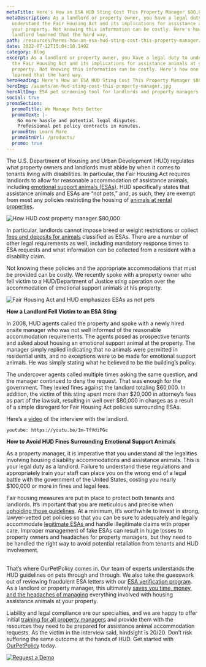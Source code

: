 ```yaml
---
metaTitle: Here's How an ESA HUD Sting Cost This Property Manager $80,000
metaDescription: As a landlord or property owner, you have a legal duty to
  understand the Fair Housing Act and its implications for assistance animals at
  your property. Not knowing this information can be costly. Here's how one
  landlord learned that the hard way.
path: /resources/heres-how-an-esa-hud-sting-cost-this-property-manager/
date: 2022-07-12T15:04:10.149Z
category: Blog
excerpt: As a landlord or property owner, you have a legal duty to understand
  the Fair Housing Act and its implications for assistance animals at your
  property. Not knowing this information can be costly. Here's how one landlord
  learned that the hard way.
heroHeading: Here's How an ESA HUD Sting Cost This Property Manager $80,000
heroImg: /assets/an-hud-sting-cost-this-property-manager.jpg
heroAltImg: ESA pet screening tool for landlords and property managers
social: true
promoSection:
  promoTitle: We Manage Pets Better
  promoText: |-
    No more hassle and potential legal disputes. 
    Professional pet policy contracts in minutes.
  promoBtn: Learn More
  promoBtnUrl: /products/
  promo: true
---
```

The U.S. Department of Housing and Urban Development (HUD) regulates what property owners and landlords must abide by when it comes to tenants living with disabilities. In particular, the Fair Housing Act requires landlords to allow for reasonable accommodation of assistance animals, including [emotional support animals (ESAs)](https://landlordtech.com/resources/emotional-support-animals-service-animals-and-pets-whats-the-difference). HUD specifically states that assistance animals and ESAs are “not pets,” and, as such, they are exempt from most any policies restricting the housing of [animals at rental properties](https://landlordtech.com/resources/animals-in-rentals-in-2023).

![How HUD cost property manager $80,000](/assets/property-manager-penalized-for-bad-pet-policy.jpg)

In particular, landlords cannot impose breed or weight restrictions or collect [fees and deposits for animals](https://landlordtech.com/resources/why-pet-fees-are-an-essential-landlord-strategy) classified as ESAs. There are a number of other legal requirements as well, including mandatory response times to ESA requests and what information can be collected from a resident with a disability claim. 

Not knowing these policies and the appropriate accommodations that must be provided can be costly. We recently spoke with a property owner who fell victim to a HUD/Department of Justice sting operation over the accommodation of emotional support animals at his property.

![Fair Housing Act and HUD emphasizes ESAs as not pets](/assets/hud-compliant-pet-policies.jpg)

**How a Landlord Fell Victim to an ESA Sting**

In 2008, HUD agents called the property and spoke with a newly hired onsite manager who was not well informed of the reasonable accommodation requirements. The agents posed as prospective tenants and asked about housing an emotional support animal at the property. The manager simply replied indicating that no animals were permitted in residential units, and no exceptions were to be made for emotional support animals. He was simply stating what he believed to be the building’s policy.

The undercover agents called multiple times asking the same question, and the manager continued to deny the request. That was enough for the government. They levied fines against the landlord totaling $60,000. In addition, the victim of this sting spent more than $20,000 in attorney’s fees as part of the lawsuit, resulting in well over $80,000 in charges as a result of a simple disregard for Fair Housing Act policies surrounding ESAs.

Here’s a [video](https://www.youtube.com/watch?v=1m-TfVdiPGc&t=2s) of the interview with the landlord.

`youtube: https://youtu.be/1m-TfVdiPGc`

**How to Avoid HUD Fines Surrounding Emotional Support Animals**

As a property manager, it is imperative that you understand all the legalities involving housing disability accommodations and assistance animals. This is your legal duty as a landlord. Failure to understand these regulations and appropriately train your staff can place you on the wrong end of a legal battle with the government of the United States, costing you nearly $100,000 or more in fines and legal fees.  

Fair housing measures are put in place to protect both tenants and landlords. It’s important that you are meticulous and precise when [upholding those guidelines](https://landlordtech.com/resources/the-landlords-guide-to-tenants-with-pets). At a minimum, it’s worthwhile to invest in strong, lawyer-vetted pet policies so that you can be sure to adequately and legally accommodate [legitimate ESAs ](https://landlordtech.com/resources/what-landlords-need-to-know-about-esas-in-2023)and handle illegitimate claims with proper care. Improper management of fake ESAs can result in huge losses to property owners and headaches for property managers, but they need to be handled the right way to avoid potential retaliation from tenants and HUD involvement.

\
That’s where OurPetPolicy comes in. Our team of experts understands the HUD guidelines on pets through and through. We also take the guesswork out of reviewing fraudulent ESA letters with our [ESA verification program](https://landlordtech.com/resources/the-opportunity-cost-of-not-verifying-tenant-esa-etters). As a landlord or property manager, this ultimately [saves you time, money, and the headaches of managing](https://landlordtech.com/resources/five-ways-you-are-losing-money-as-a-property-owner) everything involved with housing assistance animals at your property.

Liability and legal compliance are our specialties, and we are happy to offer initial [training for all property managers](https://landlordtech.com/resources/new-pet-training-tool-feature-added-to-pet-management-platform-ourpetpolicy) and provide them with the resources they need to be prepared for assistance animal accommodation requests. As the victim in the interview said, hindsight is 20/20. Don’t risk suffering the same outcome at the hands of HUD. Get started with [OurPetPolicy](https://info.ourpetpolicy.com/demo/) today.

[![Request a Demo](/assets/esa-verification-that-is-hud-compliant.jpg)](https://info.ourpetpolicy.com/demo/)